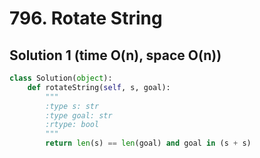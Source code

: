 # 796. Rotate String

## Solution 1 (time O(n), space O(n))

```python
class Solution(object):
    def rotateString(self, s, goal):
        """
        :type s: str
        :type goal: str
        :rtype: bool
        """
        return len(s) == len(goal) and goal in (s + s)
```
